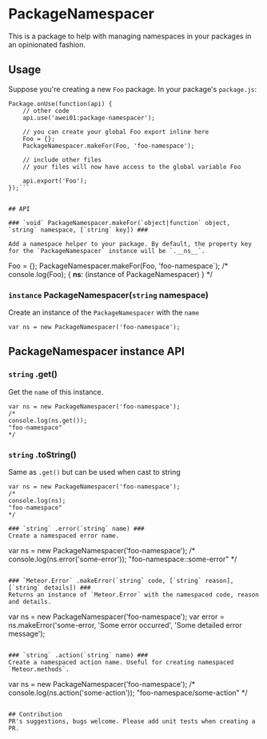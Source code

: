 # PackageNamespacer

This is a package to help with managing namespaces in your packages in an opinionated fashion.

## Usage

Suppose you're creating a new `Foo` package. In your package's `package.js`:

```
Package.onUse(function(api) {
	// other code
	api.use('awei01:package-namespacer');

	// you can create your global Foo export inline here
	Foo = {};
	PackageNamespacer.makeFor(Foo, 'foo-namespace');

	// include other files
	// your files will now have access to the global variable Foo

	api.export('Foo');
});```


## API

### `void` PackageNamespacer.makeFor(`object|function` object, `string` namespace, [`string` key]) ###

Add a namespace helper to your package. By default, the property key for the `PackageNamespacer` instance will be `.__ns__`.

```
Foo = {};
PackageNamespacer.makeFor(Foo, 'foo-namespace`);
/*
console.log(Foo);
{ __ns__: (instance of PackageNamespacer) }
*/

### `instance` PackageNamespacer(`string` namespace) ###

Create an instance of the `PackageNamespacer` with the `name`

```
var ns = new PackageNamespacer('foo-namespace');
```

## PackageNamespacer instance API ##

### `string` .get() ###
Get the `name` of this instance.

```
var ns = new PackageNamespacer('foo-namespace');
/*
console.log(ns.get());
"foo-namespace"
*/
```

### `string` .toString() ###
Same as `.get()` but can be used when cast to string
```
var ns = new PackageNamespacer('foo-namespace');
/*
console.log(ns);
"foo-namespace"
*/

### `string` .error(`string` name) ###
Create a namespaced error name.

```
var ns = new PackageNamespacer('foo-namespace');
/*
console.log(ns.error('some-error'));
"foo-namespace::some-error"
*/
```

### `Meteor.Error` .makeError(`string` code, [`string` reason], [`string` details]) ###
Returns an instance of `Meteor.Error` with the namespaced code, reason and details.

```
var ns = new PackageNamespacer('foo-namespace');
var error = ns.makeError('some-error, 'Some error occurred', 'Some detailed error message');
```

### `string` .action(`string` name) ###
Create a namespaced action name. Useful for creating namespaced `Meteor.methods`.

```
var ns = new PackageNamespacer('foo-namespace');
/*
console.log(ns.action('some-action'));
"foo-namespace/some-action"
*/
```

## Contribution
PR's suggestions, bugs welcome. Please add unit tests when creating a PR.
